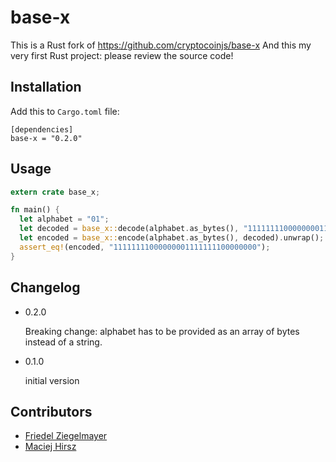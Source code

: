 # base-x

This is a Rust fork of https://github.com/cryptocoinjs/base-x
And this my very first Rust project: please review the source code!

## Installation

Add this to `Cargo.toml` file:

```
[dependencies]
base-x = "0.2.0"
```

## Usage

```rust
extern crate base_x;

fn main() {
  let alphabet = "01";
  let decoded = base_x::decode(alphabet.as_bytes(), "11111111000000001111111100000000").unwrap();
  let encoded = base_x::encode(alphabet.as_bytes(), decoded).unwrap();
  assert_eq!(encoded, "11111111000000001111111100000000");
}

```

## Changelog

- 0.2.0

  Breaking change: alphabet has to be provided as an array of bytes instead of a string.

- 0.1.0

  initial version

## Contributors

- [Friedel Ziegelmayer](https://github.com/dignifiedquire)
- [Maciej Hirsz](https://github.com/maciejhirsz)